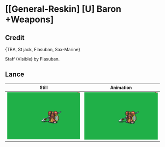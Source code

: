 # [\[General-Reskin\] \[U\] Baron +Weapons]

## Credit

{TBA, St jack, Flasuban, Sax-Marine}

Staff (Visible) by Flasuban.

## Lance

| Still | Animation |
| :---: | :-------: |
| ![Lance still](./Lance_000.png) | ![Lance animation](./Lance.gif) |
